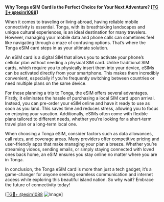 **Why Tonga eSIM Card is the Perfect Choice for Your Next Adventure? [[TG💪+ @esim1088](https://t.me/s/esim1088)]**

When it comes to traveling or living abroad, having reliable mobile connectivity is essential. Tonga, with its breathtaking landscapes and unique cultural experiences, is an ideal destination for many travelers. However, managing your mobile data and phone calls can sometimes feel like navigating through a maze of confusing options. That’s where the Tonga eSIM card steps in as your ultimate solution.

An eSIM card is a digital SIM that allows you to activate your phone’s cellular plan without needing a physical SIM card. Unlike traditional SIM cards, which require you to physically insert them into your device, eSIMs can be activated directly from your smartphone. This makes them incredibly convenient, especially if you’re frequently switching between countries or need multiple plans on the same device.

For those planning a trip to Tonga, the eSIM offers several advantages. Firstly, it eliminates the hassle of purchasing a local SIM card upon arrival. Instead, you can pre-order your eSIM online and have it ready to use as soon as you land. This saves time and reduces stress, allowing you to focus on enjoying your vacation. Additionally, eSIMs often come with flexible plans tailored to different needs, whether you're looking for a short-term travel plan or a long-term local one.

When choosing a Tonga eSIM, consider factors such as data allowances, call rates, and coverage areas. Many providers offer competitive pricing and user-friendly apps that make managing your plan a breeze. Whether you’re streaming videos, sending emails, or simply staying connected with loved ones back home, an eSIM ensures you stay online no matter where you are in Tonga.

In conclusion, the Tonga eSIM card is more than just a tech gadget; it’s a game-changer for anyone seeking seamless communication and internet access while exploring this beautiful island nation. So why wait? Embrace the future of connectivity today! 

[[TG💪+ @esim1088](https://t.me/s/esim1088) ![Image](https://i.postimg.cc/Y0z9fWf4/image.png)]